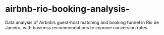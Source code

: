 # airbnb-rio-booking-analysis-
Data analysis of Airbnb’s guest-host matching and booking funnel in Rio de Janeiro, with business recommendations to improve conversion rates.
